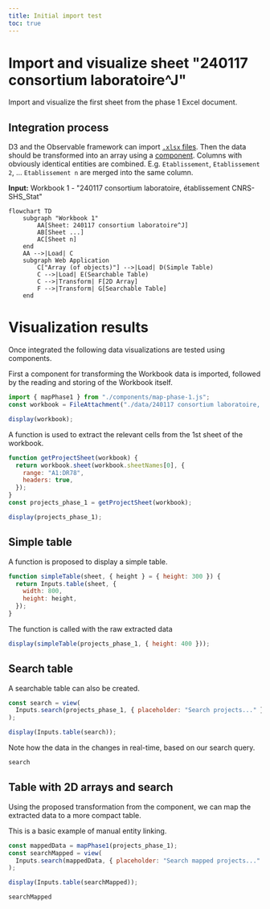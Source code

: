 ```yaml
---
title: Initial import test
toc: true
---
```


# Import and visualize sheet "240117 consortium laboratoire^J"

Import and visualize the first sheet from the phase 1 Excel document.

## Integration process

D3 and the Observable framework can import [`.xlsx` files](https://observablehq.com/framework/lib/xlsx).
Then the data should be transformed into an array using a [component](./components/map-phase-1.js).
Columns with obviously identical entities are combined.
E.g. `Etablissement`, `Etablissement 2`, ... `Etablissement n` are merged into the same column.

**Input:** Workbook 1 - "240117 consortium laboratoire, établissement CNRS-SHS_Stat"

```mermaid
flowchart TD
    subgraph "Workbook 1"
        AA[Sheet: 240117 consortium laboratoire^J]
        AB[Sheet ...]
        AC[Sheet n]
    end
    AA -->|Load| C
    subgraph Web Application
        C["Array (of objects)"] -->|Load| D(Simple Table)
        C -->|Load| E(Searchable Table)
        C -->|Transform| F[2D Array]
        F -->|Transform| G[Searchable Table]
    end
```

# Visualization results

Once integrated the following data visualizations are tested using components.

First a component for transforming the Workbook data is imported, followed by the reading and storing of the Workbook itself.

```js echo
import { mapPhase1 } from "./components/map-phase-1.js";
const workbook = FileAttachment("./data/240117 consortium laboratoire, établissement CNRS-SHS_Stat.xlsx").xlsx();
```

```js
display(workbook);
```

A function is used to extract the relevant cells from the 1st sheet of the workbook.

```js echo
function getProjectSheet(workbook) {
  return workbook.sheet(workbook.sheetNames[0], {
    range: "A1:DR78",
    headers: true,
  });
}
const projects_phase_1 = getProjectSheet(workbook);
```

```js
display(projects_phase_1);
```

## Simple table

A function is proposed to display a simple table.
```js echo
function simpleTable(sheet, { height } = { height: 300 }) {
  return Inputs.table(sheet, {
    width: 800,
    height: height,
  });
}
```

The function is called with the raw extracted data

```js echo
display(simpleTable(projects_phase_1, { height: 400 }));
```

## Search table

A searchable table can also be created.

```js echo
const search = view(
  Inputs.search(projects_phase_1, { placeholder: "Search projects..." })
);
```

```js echo
display(Inputs.table(search));
```

Note how the data in the changes in real-time, based on our search query. 

```js
search
```

## Table with 2D arrays and search

Using the proposed transformation from the component, we can map the extracted data to a more compact table.

This is a basic example of manual entity linking.

```js echo
const mappedData = mapPhase1(projects_phase_1);
const searchMapped = view(
  Inputs.search(mappedData, { placeholder: "Search mapped projects..." })
);
```

```js echo
display(Inputs.table(searchMapped));
```

```js
searchMapped
```
